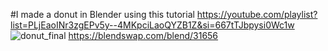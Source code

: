 #I made a donut in Blender using this tutorial 
https://youtube.com/playlist?list=PLjEaoINr3zgEPv5y--4MKpciLaoQYZB1Z&si=667tTJbpysi0Wc1w
![donut_final](https://github.com/user-attachments/assets/a16d43fc-c99f-40d5-a91d-9f9c7928ed83)
https://blendswap.com/blend/31656
